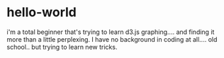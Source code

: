# hello-world
i'm a total beginner that's trying to learn d3.js graphing.... and finding it more than a little perplexing.
I have no background in coding at all.... old school.. but trying to learn new tricks.

